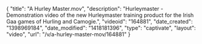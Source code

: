 {
    "title": "A Hurley Master.mov",
    "description": "Hurleymaster - Demonstration video of the new Hurleymaster training product for the Irish Gaa games of Hurling and Camogie.",
    "videoid": "164881",
    "date_created": "1398969184",
    "date_modified": "1418181396",
    "type": "captivate",
    "layout": "video",
    "url": "\/v\/a-hurley-master-mov\/164881"
}